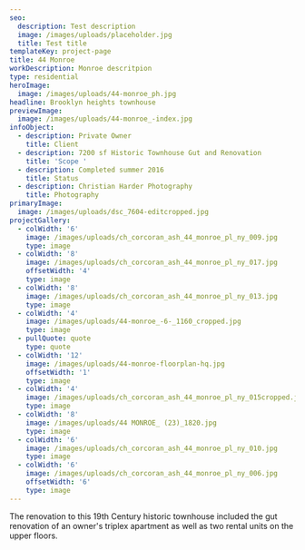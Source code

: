 ```yaml
---
seo:
  description: Test description
  image: /images/uploads/placeholder.jpg
  title: Test title
templateKey: project-page
title: 44 Monroe
workDescription: Monroe descritpion
type: residential
heroImage:
  image: /images/uploads/44-monroe_ph.jpg
headline: Brooklyn heights townhouse
previewImage:
  image: /images/uploads/44-monroe_-index.jpg
infoObject:
  - description: Private Owner
    title: Client
  - description: 7200 sf Historic Townhouse Gut and Renovation
    title: 'Scope '
  - description: Completed summer 2016
    title: Status
  - description: Christian Harder Photography
    title: Photography
primaryImage:
  image: /images/uploads/dsc_7604-editcropped.jpg
projectGallery:
  - colWidth: '6'
    image: /images/uploads/ch_corcoran_ash_44_monroe_pl_ny_009.jpg
    type: image
  - colWidth: '8'
    image: /images/uploads/ch_corcoran_ash_44_monroe_pl_ny_017.jpg
    offsetWidth: '4'
    type: image
  - colWidth: '8'
    image: /images/uploads/ch_corcoran_ash_44_monroe_pl_ny_013.jpg
    type: image
  - colWidth: '4'
    image: /images/uploads/44-monroe_-6-_1160_cropped.jpg
    type: image
  - pullQuote: quote
    type: quote
  - colWidth: '12'
    image: /images/uploads/44-monroe-floorplan-hq.jpg
    offsetWidth: '1'
    type: image
  - colWidth: '4'
    image: /images/uploads/ch_corcoran_ash_44_monroe_pl_ny_015cropped.jpg
    type: image
  - colWidth: '8'
    image: /images/uploads/44 MONROE_ (23)_1820.jpg
    type: image
  - colWidth: '6'
    image: /images/uploads/ch_corcoran_ash_44_monroe_pl_ny_010.jpg
    type: image
  - colWidth: '6'
    image: /images/uploads/ch_corcoran_ash_44_monroe_pl_ny_006.jpg
    offsetWidth: '6'
    type: image
---
```

The renovation to this 19th Century historic townhouse included the gut renovation of an owner's triplex apartment as well as two rental units on the upper floors.
